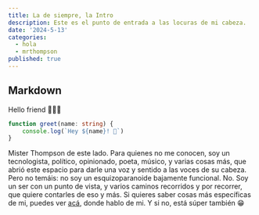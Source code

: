 ```yaml
---
title: La de siempre, la Intro
description: Este es el punto de entrada a las locuras de mi cabeza.
date: '2024-5-13'
categories:
  - hola
  - mrthompson
published: true
---
```


## Markdown

Hello friend 🧑🏽‍💻 

&NewLine;
```ts
function greet(name: string) {
	console.log(`Hey ${name}! 👋`)
}
```

Mister Thompson de este lado. Para quienes no me conocen, soy un tecnologista, político, opinionado, poeta, músico, y varias cosas más, que abrió este espacio para darle una voz y sentido a las voces de su cabeza.
Pero no temáis: no soy un esquizoparanoide bajamente funcional. No. Soy un ser con un punto de vista, y varios caminos recorridos y por recorrer, que quiere contarles de eso y más.
Si quieres saber cosas más específicas de mi, puedes ver [acá](/about), donde hablo de mi. Y si no, está súper también 😁
